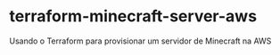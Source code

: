 # terraform-minecraft-server-aws
Usando o Terraform para provisionar um servidor de Minecraft na AWS
